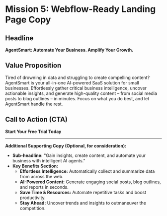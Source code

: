 # Mission 5: Webflow-Ready Landing Page Copy

## Headline

**AgentSmart: Automate Your Business. Amplify Your Growth.**

## Value Proposition

Tired of drowning in data and struggling to create compelling content? AgentSmart is your all-in-one AI-powered SaaS solution for small businesses. Effortlessly gather critical business intelligence, uncover actionable insights, and generate high-quality content – from social media posts to blog outlines – in minutes. Focus on what you do best, and let AgentSmart handle the rest.

## Call to Action (CTA)

**Start Your Free Trial Today**

---

**Additional Supporting Copy (Optional, for consideration):**

*   **Sub-headline:** "Gain insights, create content, and automate your business with intelligent AI agents."
*   **Key Benefits Section:**
    *   **Effortless Intelligence:** Automatically collect and summarize data from across the web.
    *   **AI-Powered Content:** Generate engaging social posts, blog outlines, and reports in seconds.
    *   **Save Time & Resources:** Automate repetitive tasks and boost productivity.
    *   **Stay Ahead:** Uncover trends and insights to outmaneuver the competition.
